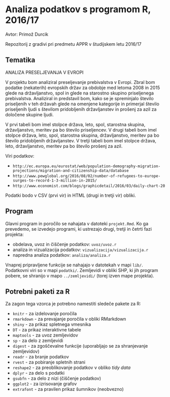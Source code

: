 # Analiza podatkov s programom R, 2016/17

Avtor: Primož Durcik

Repozitorij z gradivi pri predmetu APPR v študijskem letu 2016/17

## Tematika

ANALIZA PRESELJEVANJA V EVROPI

V projektu bom analiziral preseljevanje prebivalstva v Evropi. Zbral bom podatke (nekaterih) evropskih držav za obdobje med letoma 2008 in 2015 glede na državljanstvo, spol in glede na starostno skupino priseljenega prebivalstva. Analiziral in predstavil bom, kako se je spreminjalo število priseljenih v teh državah glede na omenjene kategorije in primerjal število priseljenih ljudi s številom pridobljenih državljanstev in prošenj za azil za določene skupine ljudi.

V prvi tabeli bom imel stolpce država, leto, spol, starostna skupina, državljanstvo, meritev pa bo število priseljencev.
V drugi tabeli bom imel stolpce država, leto, spol, starostna skupina, državljanstvo, meritev pa bo število pridobljenih državljanstev.
V tretji tabeli bom imel stolpce država, leto, državljanstvo, meritev pa bo število prošenj za azil.

Viri podatkov:

* `http://ec.europa.eu/eurostat/web/population-demography-migration-projections/migration-and-citizenship-data/database`
* `http://www.pewglobal.org/2016/08/02/number-of-refugees-to-europe-surges-to-record-1-3-million-in-2015/`
* `http://www.economist.com/blogs/graphicdetail/2016/03/daily-chart-20`

Podatki bodo v CSV (prvi vir) in HTML (drugi in tretji vir) obliki.

## Program

Glavni program in poročilo se nahajata v datoteki `projekt.Rmd`. Ko ga prevedemo,
se izvedejo programi, ki ustrezajo drugi, tretji in četrti fazi projekta:

* obdelava, uvoz in čiščenje podatkov: `uvoz/uvoz.r`
* analiza in vizualizacija podatkov: `vizualizacija/vizualizacija.r`
* napredna analiza podatkov: `analiza/analiza.r`

Vnaprej pripravljene funkcije se nahajajo v datotekah v mapi `lib/`. Podatkovni
viri so v mapi `podatki/`. Zemljevidi v obliki SHP, ki jih program pobere, se
shranijo v mapo `../zemljevidi/` (torej izven mape projekta).

## Potrebni paketi za R

Za zagon tega vzorca je potrebno namestiti sledeče pakete za R:

* `knitr` - za izdelovanje poročila
* `rmarkdown` - za prevajanje poročila v obliki RMarkdown
* `shiny` - za prikaz spletnega vmesnika
* `DT` - za prikaz interaktivne tabele
* `maptools` - za uvoz zemljevidov
* `sp` - za delo z zemljevidi
* `digest` - za zgoščevalne funkcije (uporabljajo se za shranjevanje zemljevidov)
* `readr` - za branje podatkov
* `rvest` - za pobiranje spletnih strani
* `reshape2` - za preoblikovanje podatkov v obliko *tidy data*
* `dplyr` - za delo s podatki
* `gsubfn` - za delo z nizi (čiščenje podatkov)
* `ggplot2` - za izrisovanje grafov
* `extrafont` - za pravilen prikaz šumnikov (neobvezno)
